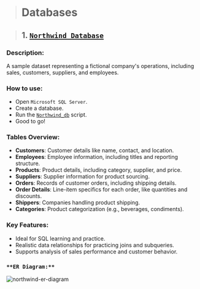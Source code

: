> # Databases  

> ## 1. [`Northwind Database`](https://github.com/mayur-de/My_SQL_Portfolio/blob/864b8705ab9e354b93fe294e977f17be3807c29b/Databases/instnwnd%20(Azure%20SQL%20Database).sql) 

### **Description**:  
A sample dataset representing a fictional company's operations, including sales, customers, suppliers, and employees.  

### **How to use**:
- Open `Microsoft SQL Server`.
- Create a database.
- Run the [`Northwind_db`](https://github.com/mayur-de/My_SQL_Portfolio/blob/864b8705ab9e354b93fe294e977f17be3807c29b/Databases/instnwnd%20(Azure%20SQL%20Database).sql) script.
- Good to go!
  
### **Tables Overview**:  
  - **Customers**: Customer details like name, contact, and location.  
  - **Employees**: Employee information, including titles and reporting structure.  
  - **Products**: Product details, including category, supplier, and price.  
  - **Suppliers**: Supplier information for product sourcing.  
  - **Orders**: Records of customer orders, including shipping details.  
  - **Order Details**: Line-item specifics for each order, like quantities and discounts.  
  - **Shippers**: Companies handling product shipping.  
  - **Categories**: Product categorization (e.g., beverages, condiments).  

### **Key Features**:  
  - Ideal for SQL learning and practice.  
  - Realistic data relationships for practicing joins and subqueries.  
  - Supports analysis of sales performance and customer behavior.  

### `**ER Diagram:**`
![northwind-er-diagram](https://github.com/user-attachments/assets/c81c349b-f4a1-47ce-9169-046e8139a032)






